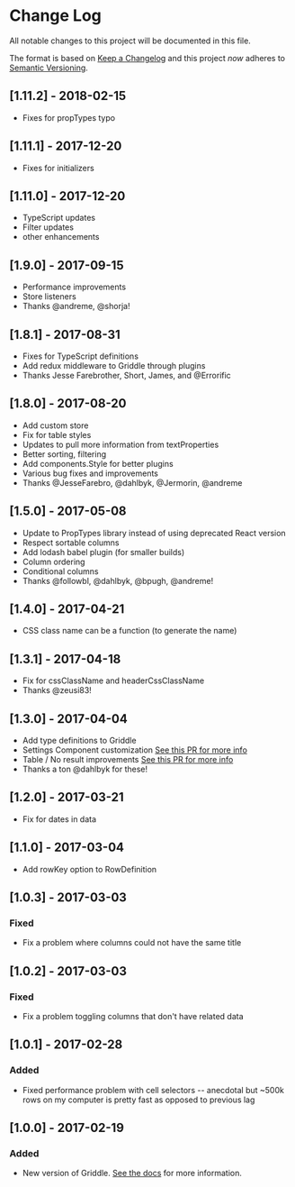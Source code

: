 # Change Log
All notable changes to this project will be documented in this file.

The format is based on [Keep a Changelog](http://keepachangelog.com/) 
and this project _now_ adheres to [Semantic Versioning](http://semver.org/).

## [1.11.2] - 2018-02-15
- Fixes for propTypes typo

## [1.11.1] - 2017-12-20
- Fixes for initializers

## [1.11.0] - 2017-12-20
- TypeScript updates
- Filter updates
- other enhancements

## [1.9.0] - 2017-09-15
- Performance improvements
- Store listeners
- Thanks @andreme, @shorja!

## [1.8.1] - 2017-08-31
- Fixes for TypeScript definitions
- Add redux middleware to Griddle through plugins
- Thanks Jesse Farebrother, Short, James, and @Errorific

## [1.8.0] - 2017-08-20
- Add custom store
- Fix for table styles
- Updates to pull more information from textProperties
- Better sorting, filtering
- Add components.Style for better plugins
- Various bug fixes and improvements
- Thanks @JesseFarebro, @dahlbyk, @Jermorin, @andreme

## [1.5.0] - 2017-05-08
- Update to PropTypes library instead of using deprecated React version
- Respect sortable columns
- Add lodash babel plugin (for smaller builds)
- Column ordering
- Conditional columns
- Thanks @followbl, @dahlbyk, @bpugh, @andreme!

## [1.4.0] - 2017-04-21
- CSS class name can be a function (to generate the name)

## [1.3.1] - 2017-04-18
- Fix for cssClassName and headerCssClassName
- Thanks @zeusi83!

## [1.3.0] - 2017-04-04
- Add type definitions to Griddle
- Settings Component customization [See this PR for more info](https://github.com/GriddleGriddle/Griddle/pull/628)
- Table / No result improvements [See this PR for more info](https://github.com/GriddleGriddle/Griddle/pull/624)
- Thanks a ton @dahlbyk for these!

## [1.2.0] - 2017-03-21
- Fix for dates in data

## [1.1.0] - 2017-03-04
- Add rowKey option to RowDefinition

## [1.0.3] - 2017-03-03
### Fixed
- Fix a problem where columns could not have the same title

## [1.0.2] - 2017-03-03
### Fixed
- Fix a problem toggling columns that don't have related data

## [1.0.1] - 2017-02-28
### Added
- Fixed performance problem with cell selectors -- anecdotal but ~500k rows on my computer is pretty fast as opposed to previous lag

## [1.0.0] - 2017-02-19
### Added
- New version of Griddle. [See the docs](http://griddlegriddle.github.io/Griddle/) for more information.
